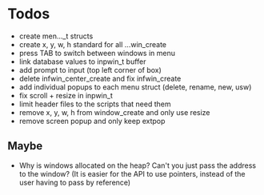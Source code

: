 # Todos
- create men..._t structs
- create x, y, w, h standard for all ...win_create
- press TAB to switch between windows in menu
- link database values to inpwin_t buffer
- add prompt to input (top left corner of box)
- delete infwin_center_create and fix infwin_create
- add individual popups to each menu struct (delete, rename, new, usw)
- fix scroll + resize in inpwin_t
- limit header files to the scripts that need them
- remove x, y, w, h from window_create and only use resize
- remove screen popup and only keep extpop

## Maybe
- Why is windows allocated on the heap?
  Can't you just pass the address to the window?
  (It is easier for the API to use pointers, 
   instead of the user having to pass by reference)
